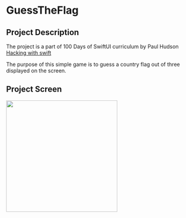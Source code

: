 # GuessTheFlag

## Project Description

The project is a part of 100 Days of SwiftUI curriculum by Paul Hudson [Hacking with swift](https://www.hackingwithswift.com/100/swiftui)

The purpose of this simple game is to guess a country flag out of three displayed on the screen.

## Project Screen

<img src="" width="300">

